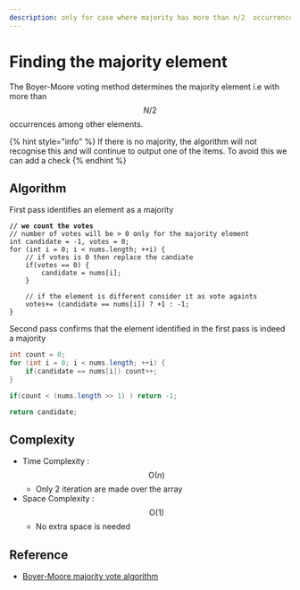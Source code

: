 ```yaml
---
description: only for case where majority has more than n/2  occurrences
---
```


# Finding the majority element

The Boyer-Moore voting method determines the majority element i.e with more than $$N/2$$ occurrences  among other elements.

{% hint style="info" %}
If there is no majority, the algorithm will not recognise this and will continue to output one of the items. To avoid this we can add a check
{% endhint %}



## Algorithm

First pass identifies an element as a majority

<pre class="language-java"><code class="lang-java"><strong>// we count the votes 
</strong>// number of votes will be > 0 only for the majority element
int candidate = -1, votes = 0; 
for (int i = 0; i &#x3C; nums.length; ++i) { 
	// if votes is 0 then replace the candiate
	if(votes == 0) { 
		candidate = nums[i];
	} 
	
	// if the element is different consider it as vote againts 	
	votes+= (candidate == nums[i]) ? +1 : -1;
} 
</code></pre>

Second pass confirms that the element identified in the first pass is indeed a majority

```java
int count = 0;
for (int i = 0; i < nums.length; ++i) { 
	if(candidate == nums[i]) count++;
}

if(count < (nums.length >> 1) ) return -1;

return candidate; 
```



## Complexity

* Time Complexity : $$\text{O}(n)$$
  * Only 2 iteration are made over the array
* Space Complexity : $$\text{O}(1)$$
  * No extra space is needed

## Reference

* [Boyer-Moore majority vote algorithm](https://www.topcoder.com/thrive/articles/boyer-moore-majority-vote-algorithm)
